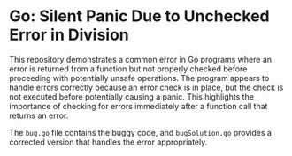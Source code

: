 # Go: Silent Panic Due to Unchecked Error in Division

This repository demonstrates a common error in Go programs where an error is returned from a function but not properly checked before proceeding with potentially unsafe operations.  The program appears to handle errors correctly because an error check is in place, but the check is not executed before potentially causing a panic.  This highlights the importance of checking for errors immediately after a function call that returns an error. 

The `bug.go` file contains the buggy code, and `bugSolution.go` provides a corrected version that handles the error appropriately.